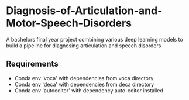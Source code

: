 # Diagnosis-of-Articulation-and-Motor-Speech-Disorders
A bachelors final year project combining various deep learning models to build a pipeline for diagnosing articulation and speech disorders

## Requirements

* Conda env 'voca' with dependencies from voca directory
* Conda env 'deca' with dependencies from deca directory
* Conda env 'autoeditor' with dependency auto-editor installed
